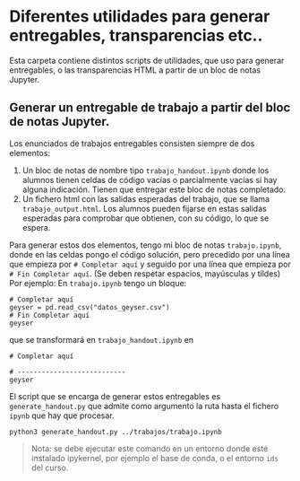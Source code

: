 # Diferentes utilidades para generar entregables, transparencias etc..
Esta carpeta contiene distintos scripts de utilidades, que uso para generar entregables, o las transparencias HTML a partir de un bloc de notas Jupyter.

## Generar un entregable de trabajo a partir del bloc de notas Jupyter.

Los enunciados de trabajos entregables consisten siempre de dos elementos:
1. Un bloc de notas de nombre tipo `trabajo_handout.ipynb` donde los alumnos tienen celdas de código vacías o parcialmente vacías si hay alguna indicación. Tienen que entregar este bloc de notas completado.
2. Un fichero html con las salidas esperadas del trabajo, que se llama `trabajo_output.html`. Los alumnos pueden fijarse en estas salidas esperadas para comprobar que obtienen, con su código, lo que se espera.

Para generar estos dos elementos, tengo mi bloc de notas `trabajo.ipynb`, donde en las celdas pongo el código solución, pero precedido por una línea que empieza por `# Completar aquí` y seguido por una línea que empieza por `# Fin Completar aquí`. (Se deben respetar espacios, mayúsculas y tíldes) 
Por ejemplo:
En `trabajo.ipynb` tengo un bloque:
```
# Completar aquí
geyser = pd.read_csv("datos_geyser.csv")
# Fin Completar aquí
geyser
```

que se transformará en `trabajo_handout.ipynb` en
```
# Completar aquí

# ---------------------------
geyser
```

El script que se encarga de generar estos entregables es `generate_handout.py` que admite como argumento la ruta hasta el fichero `ipynb` que hay que procesar.

```
python3 generate_handout.py ../trabajos/trabajo.ipynb
```

> Nota: se debe ejecutar este comando en un entorno donde esté instalado ipykernel, por ejemplo el base de conda, o el entorno `ids` del curso.
